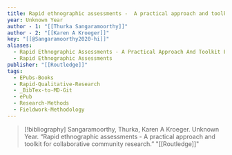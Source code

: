 ```yaml
---
title: Rapid ethnographic assessments -  A practical approach and toolkit for collaborative community research
year: Unknown Year
author - 1: "[[Thurka Sangaramoorthy]]"
author - 2: "[[Karen A Kroeger]]"
key: "[[@Sangaramoorthy2020-hi]]"
aliases:
  - Rapid Ethnographic Assessments - A Practical Approach And Toolkit For Collaborative Community Research
  - Rapid Ethnographic Assessments
publisher: "[[Routledge]]"
tags:
  - EPubs-Books
  - Rapid-Qualitative-Research
  - _BibTex-to-MD-Git
  - ePub
  - Research-Methods
  - Fieldwork-Methodology
---
```


> [!bibliography]
> Sangaramoorthy, Thurka, Karen A Kroeger. Unknown Year. “Rapid ethnographic assessments -  A practical approach and toolkit for collaborative community research.” "[[Routledge]]"